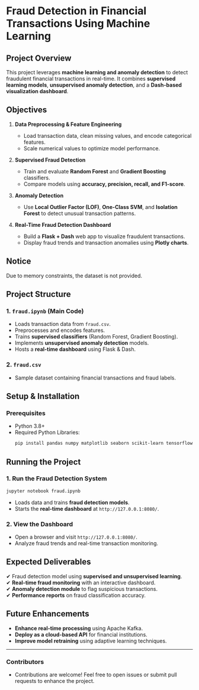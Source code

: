# Fraud Detection in Financial Transactions Using Machine Learning

##  Project Overview
This project leverages **machine learning and anomaly detection** to detect fraudulent financial transactions in real-time. It combines **supervised learning models**, **unsupervised anomaly detection**, and a **Dash-based visualization dashboard**.

##  Objectives
1. **Data Preprocessing & Feature Engineering**
   - Load transaction data, clean missing values, and encode categorical features.
   - Scale numerical values to optimize model performance.

2. **Supervised Fraud Detection**
   - Train and evaluate **Random Forest** and **Gradient Boosting** classifiers.
   - Compare models using **accuracy, precision, recall, and F1-score**.

3. **Anomaly Detection**
   - Use **Local Outlier Factor (LOF)**, **One-Class SVM**, and **Isolation Forest** to detect unusual transaction patterns.

4. **Real-Time Fraud Detection Dashboard**
   - Build a **Flask + Dash** web app to visualize fraudulent transactions.
   - Display fraud trends and transaction anomalies using **Plotly charts**.

##  Notice
Due to memory constraints, the dataset is not provided.

##  Project Structure

### **1. `fraud.ipynb` (Main Code)**
- Loads transaction data from `fraud.csv`.
- Preprocesses and encodes features.
- Trains **supervised classifiers** (Random Forest, Gradient Boosting).
- Implements **unsupervised anomaly detection** models.
- Hosts a **real-time dashboard** using Flask & Dash.

### **2. `fraud.csv`**
- Sample dataset containing financial transactions and fraud labels.

##  Setup & Installation
### **Prerequisites**
- Python 3.8+
- Required Python Libraries:
  ```bash
  pip install pandas numpy matplotlib seaborn scikit-learn tensorflow joblib dash plotly flask
  ```

##  Running the Project
### **1. Run the Fraud Detection System**
```bash
jupyter notebook fraud.ipynb
```
- Loads data and trains **fraud detection models**.
- Starts the **real-time dashboard** at `http://127.0.0.1:8080/`.

### **2. View the Dashboard**
- Open a browser and visit `http://127.0.0.1:8080/`.
- Analyze fraud trends and real-time transaction monitoring.

##  Expected Deliverables
✔ Fraud detection model using **supervised and unsupervised learning**.  
✔ **Real-time fraud monitoring** with an interactive dashboard.  
✔ **Anomaly detection module** to flag suspicious transactions.  
✔ **Performance reports** on fraud classification accuracy.

##  Future Enhancements
- **Enhance real-time processing** using Apache Kafka.
- **Deploy as a cloud-based API** for financial institutions.
- **Improve model retraining** using adaptive learning techniques.

---
###  Contributors
- Contributions are welcome! Feel free to open issues or submit pull requests to enhance the project.

